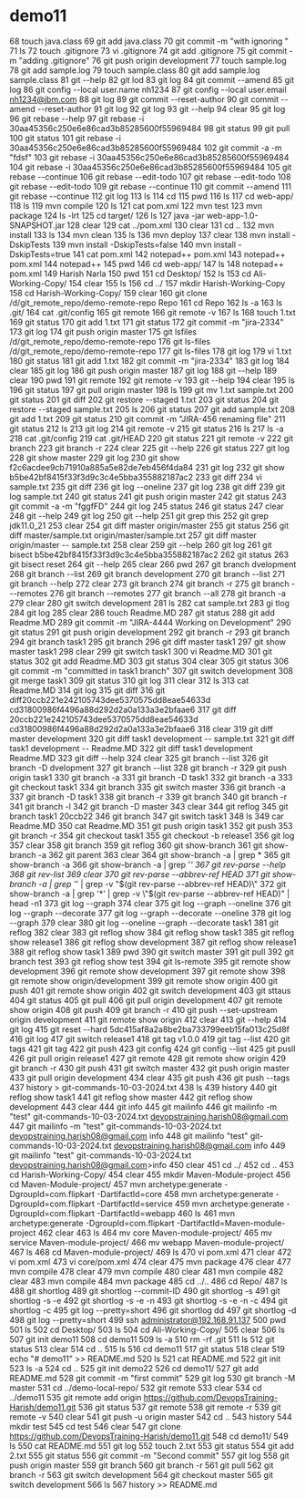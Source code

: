# demo11
   68  touch java.class
   69  git add java.class 
   70  git commit -m "with ignoring "
   71  ls
   72  touch .gitignore
   73  vi .gitignore 
   74  git add .gitignore 
   75  git commit -m "adding .gitignore"
   76  git push origin development
   77  touch sample.log
   78  git add sample.log 
   79  touch sample.class
   80  git add sample.log  sample.class 
   81  git --help
   82  git lod
   83  git log
   84  git commit --amend
   85  git log
   86  git config --local user.name nh1234
   87  git config --local user.email nh1234@ibm.com
   88  git log
   89  git commit --reset-author
   90  git commit --amend --reset-author
   91  git log
   92  git log
   93  git --help
   94  clear
   95  git log
   96  git rebase --help
   97  git rebase -i 30aa45356c250e6e86cad3b85285600f55969484
   98  git status
   99  git pull
  100  git status
  101  git rebase -i 30aa45356c250e6e86cad3b85285600f55969484
  102  git commit -a -m "fdsf"
  103  git rebase -i 30aa45356c250e6e86cad3b85285600f55969484
  104  git rebase -i 30aa45356c250e6e86cad3b85285600f55969484
  105  git rebase --continue
  106  git rebase --edit-todo
  107  git rebase --edit-todo
  108  git rebase --edit-todo
  109  git rebase --continue
  110  git commit --amend
  111  git rebase --continue
  112  git log
  113  ls
  114  cd
  115  pwd
  116  ls
  117  cd web-app/
  118  ls
  119  mvn compile
  120  ls
  121  cat pom.xml 
  122  mvn test
  123  mvn package
  124  ls -lrt
  125  cd target/
  126  ls
  127  java -jar web-app-1.0-SNAPSHOT.jar 
  128  clear
  129  cat ../pom.xml 
  130  clear
  131  cd ..
  132  mvn install
  133  ls
  134  mvn clean
  135  ls
  136  mvn deploy
  137  clear
  138  mvn install -DskipTests
  139  mvn install -DskipTests=false
  140  mvn install -DskipTests=true
  141  cat pom.xml 
  142  notepad++ pom.xml 
  143  notepad++ pom.xml 
  144  notepad++ 
  145  pwd
  146  cd web-app/
  147  ls
  148  notepad++ pom.xml 
  149  Harish Narla
  150  pwd
  151  cd Desktop/
  152  ls
  153  cd Ali-Working-Copy/
  154  clear
  155  ls
  156  cd ../
  157  mkdir Harish-Working-Copy
  158  cd Harish-Working-Copy/
  159  clear
  160  git clone /d/git_remote_repo/demo-remote-repo Repo
  161  cd Repo
  162  ls -a
  163  ls .git/
  164  cat .git/config
  165  git remote
  166  git remote -v
  167  ls
  168  touch 1.txt
  169  git status
  170  git add 1.txt 
  171  git status
  172  git commit -m "jira-2334"
  173  git log
  174  git push origin master
  175  git lsfiles /d/git_remote_repo/demo-remote-repo
  176  git ls-files /d/git_remote_repo/demo-remote-repo
  177  git ls-files
  178  git log
  179  vi 1.txt 
  180  git status
  181  git add 1.txt 
  182  git commit -m "jira-2334"
  183  git log
  184  clear
  185  git log
  186  git push origin master
  187  git log
  188  git --help
  189  clear
  190  pwd
  191  git remote 
  192  git remote -v
  193  git --help
  194  clear
  195  ls
  196  git status
  197  git pull origin master
  198  ls
  199  git mv 1.txt sample.txt
  200  git status
  201  git diff 
  202  git restore --staged  1.txt
  203  git status
  204  git restore --staged sample.txt 
  205  ls
  206  git status
  207  git add sample.txt 
  208  git add 1.txt 
  209  git status
  210  git commit -m "JIRA-456 renaming file"
  211  git status
  212  ls
  213  git log
  214  git remote -v
  215  git status
  216  ls 
  217  ls -a
  218  cat .git/config
  219  cat .git/HEAD
  220  git status
  221  git remote -v
  222  git branch
  223  git branch -r
  224  clear
  225  git --help
  226  git status
  227  git log
  228  git show master
  229  git log
  230  git show f2c6acdee9cb71910a885a5e82de7eb456f4da84
  231  git log
  232  git show b5be42bf8415f33f3d9c3c4e5bba355882187ac2
  233  git diff
  234  vi sample.txt 
  235  git diff
  236  git log --oneline
  237  git log 
  238  git diff
  239  git log sample.txt
  240  git status
  241  git push origin master
  242  git status
  243  git commit -a -m "fggfFD"
  244  git log
  245  status
  246  git status
  247  clear
  248  git --help
  249  git log
  250  git --help
  251  git grep this
  252  git grep jdk11.0_21
  253  clear
  254  git diff master origin/master
  255  git status
  256  git diff master/sample.txt origin/master/sample.txt
  257  git diff master origin/master -- sample.txt
  258  clear
  259  git --help
  260  git log
  261  git bisect b5be42bf8415f33f3d9c3c4e5bba355882187ac2
  262  git status
  263  git bisect reset
  264  git --help
  265  clear
  266  pwd
  267  git branch dvelopment
  268  git branch --list
  269  git branch development
  270  git branch --list
  271  git branch --help
  272  clear
  273  git branch 
  274  git branch -r
  275  git branch ---remotes
  276  git branch --remotes
  277  git branch --all
  278  git branch -a
  279  clear
  280  git switch development
  281  ls
  282  cat sample.txt 
  283  gi tlog
  284  git log
  285  clear
  286  touch Readme.MD
  287  git status
  288  git add  Readme.MD 
  289  git commit -m "JIRA-4444 Working on Development"
  290  git status
  291  git push origin development
  292  git branch -r
  293  git branch 
  294  git branch task1
  295  git branch
  296  git diff master task1
  297  git show master task1
  298  clear
  299  git switch task1
  300  vi Readme.MD 
  301  git status
  302  git add Readme.MD 
  303  git status
  304  clear
  305  git status
  306  git commit -m "committed in task1 branch"
  307  git switch development
  308  git merge task1
  309  git status
  310  git log
  311  clear
  312  ls
  313  cat Readme.MD 
  314  git log
  315  git diff
  316  git diff20ccb221e242105743dee5370575dd8eae54633d  cd31800986f4496a88d292d2a0a133a3e2bfaae6
  317  git diff 20ccb221e242105743dee5370575dd8eae54633d  cd31800986f4496a88d292d2a0a133a3e2bfaae6
  318  clear
  319  git diff master development
  320  git diff task1 development -- sample.txt
  321  git diff task1 development -- Readme.MD
  322  git diff task1 development  Readme.MD
  323  git diff --help
  324  clear
  325  git branch --list
  326  git branch -D dvelopment
  327  git branch --list
  328  git branch -r
  329  git push origin task1
  330  git branch -a
  331  git branch -D task1
  332  git branch -a
  333  git checkout task1
  334  git branch
  335  git switch master
  336  git branch -a
  337  git branch -D task1
  338  git branch -r
  339  git branch 
  340  git branch -r 
  341  git branch -l
  342  git branch -D master
  343  clear
  344  git reflog
  345  git branch task1 20ccb22
  346  git branch 
  347  git switch task1
  348  ls
  349  car Readme.MD 
  350  cat Readme.MD 
  351  git push origin task1
  352  git push 
  353  git branch -r
  354  git checkout task1
  355  git checkout -b release1
  356  git log
  357  clear
  358  git branch
  359  git reflog
  360  git show-branch
  361  git show-branch -a
  362  git parent
  363  clear
  364  git show-branch -a  | grep *
  365  git show-branch -a 
  366  git show-branch -a | grep '*' 
  367  git rev-parse --help
  368  git rev-list
  369  clear
  370  git rev-parse --abbrev-ref HEAD
  371  git show-branch -a | grep '*' | grep -v \"$(git rev-parse --abbrev-ref HEAD)\"
  372  git show-branch -a | grep '*' | grep -v \"$(git rev-parse --abbrev-ref HEAD)\" | head -n1
  373  git log --graph
  374  clear
  375  git log --graph --oneline
  376  git log --graph --decorate
  377  git log --graph --decorate --oneline
  378  git log --graph
  379  clear
  380  git log --oneline --graph --decorate task1
  381  git reflog
  382  clear
  383  git reflog show
  384  git reflog show task1
  385  git reflog show release1
  386  git reflog show development
  387  git reflog show release1
  388  git reflog show task1
  389  pwd
  390  git switch master
  391  git pull
  392  git branch test
  393  git reflog show test
  394  git ls-remote
  395  git remote show  development
  396  git remote show development
  397  git remote show 
  398  git remote show origin/development
  399  git remote show origin
  400  git push
  401  git remote show origin
  402  git switch development
  403  git sttaus
  404  git status
  405  git pull
  406  git pull origin development
  407  git remote show origin
  408  git push
  409  git branch -r
  410  git push --set-upstream origin development
  411  git remote show origin
  412  clear
  413  git --help
  414  git log
  415  git reset --hard 5dc415af8a2a8be2ba733799eeb15fa013c25d8f
  416  git log
  417  git switch release1 
  418  git tag v1.0.0
  419  git tag --list
  420  git tags
  421  git tag
  422  git push 
  423  git config
  424  git config --list
  425  git pusll
  426  git pull origin release1
  427  git remote 
  428  git remote  show origin
  429  git branch -r
  430  git push
  431  git switch master
  432  git push origin master
  433  git pull origin development
  434  clear
  435  git push
  436  git push --tags
  437  history > git-commands-10-03-2024.txt
  438  ls
  439  history
  440  git reflog show task1
  441  git reflog show master
  442  git reflog show development
  443  clear
  444  git info
  445  git mailinfo
  446  git mailinfo -m "test" git-commands-10-03-2024.txt devopstraining.harish08@gmail.com 
  447  git mailinfo -m "test" git-commands-10-03-2024.txt devopstraining.harish08@gmail.com info
  448  git mailinfo  "test" git-commands-10-03-2024.txt devopstraining.harish08@gmail.com info
  449  git mailinfo  "test" git-commands-10-03-2024.txt devopstraining.harish08@gmail.com>info
  450  clear
  451  cd ../
  452  cd ..
  453  cd Harish-Working-Copy/
  454  clear
  455  mkdir Maven-Module-project
  456  cd Maven-Module-project/
  457  mvn archetype:generate -DgroupId=com.flipkart -DartifactId=core
  458  mvn archetype:generate -DgroupId=com.flipkart -DartifactId=service
  459  mvn archetype:generate -DgroupId=com.flipkart -DartifactId=webapp
  460  ls
  461  mvn archetype:generate -DgroupId=com.flipkart -DartifactId=Maven-module-project
  462  clear
  463  ls
  464  mv core Maven-module-project/
  465  mv service Maven-module-project/
  466  mv webapp Maven-module-project/
  467  ls
  468  cd Maven-module-project/
  469  ls
  470  vi pom.xml 
  471  clear
  472  vi pom.xml 
  473  vi core/pom.xml 
  474  clear
  475  mvn package
  476  clear
  477  mvn compile
  478  clear
  479  mvn compile
  480  clear
  481  mvn compile
  482  clear
  483  mvn compile
  484  mvn package
  485  cd ../..
  486  cd Repo/
  487  ls
  488  git shortlog
  489  git shortlog --commit-ID
  490  git shortlog -s
  491  git shortlog -s -e
  492  git shortlog -s -e -n
  493  git shortlog -s -e -n -c
  494  git shortlog -c
  495  git log --pretty=short
  496  git shortlog dd
  497  git shortlog -d
  498  git log --pretty=short 
  499  ssh administrator@192.168.91.137
  500  pwd
  501  ls
  502  cd Desktop/
  503  ls
  504  cd Ali-Working-Copy/
  505  clear
  506  ls
  507  git init demo11
  508  cd demo11
  509  ls -a
  510  rm -rf .git
  511  ls
  512  git status
  513  clear
  514  cd ..
  515  ls
  516  cd demo11
  517  git status
  518  clear
  519  echo "# demo11" >> README.md
  520  ls
  521  cat README.md 
  522  git init
  523  ls -a
  524  cd ..
  525  git init demo22
  526  cd demo11/
  527  git add README.md
  528  git commit -m "first commit"
  529  git log
  530  git branch -M master
  531  cd ../demo-local-repo/
  532  git remote
  533  clear
  534  cd ../demo11
  535  git remote add origin https://github.com/DevopsTraining-Harish/demo11.git
  536  git status
  537  git remote
  538  git remote -r
  539  git remote -v
  540  clear
  541  git push -u origin master
  542  cd ..
  543  history
  544  mkdir test
  545  cd test
  546  clear
  547  git clone https://github.com/DevopsTraining-Harish/demo11.git
  548  cd demo11/
  549  ls
  550  cat README.md 
  551  git log
  552  touch 2.txt
  553  git status
  554  git add 2.txt 
  555  git status
  556  git commit -m "Second commit"
  557  git log
  558  git push origin master
  559  git branch
  560  git branch -r
  561  git pull
  562  git branch -r
  563  git switch development
  564  git checkout master
  565  git switch development
  566  ls
  567  history >> README.md 
